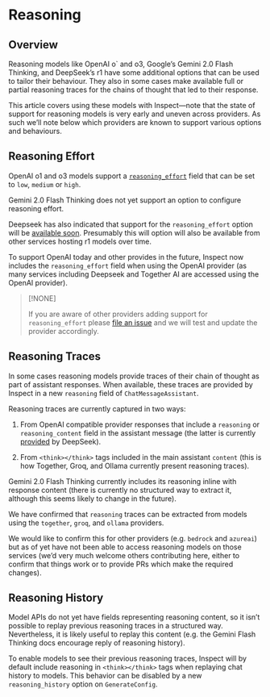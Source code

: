 # Reasoning


## Overview

Reasoning models like OpenAI o\` and o3, Google’s Gemini 2.0 Flash
Thinking, and DeepSeek’s r1 have some additional options that can be
used to tailor their behaviour. They also in some cases make available
full or partial reasoning traces for the chains of thought that led to
their response.

This article covers using these models with Inspect—note that the state
of support for reasoning models is very early and uneven across
providers. As such we’ll note below which providers are known to support
various options and behaviours.

## Reasoning Effort

OpenAI o1 and o3 models support a
[`reasoning_effort`](https://platform.openai.com/docs/api-reference/chat/create#chat-create-reasoning_effort)
field that can be set to `low`, `medium` or `high`.

Gemini 2.0 Flash Thinking does not yet support an option to configure
reasoning effort.

Deepseek has also indicated that support for the `reasoning_effort`
option will be [available
soon](https://api-docs.deepseek.com/guides/reasoning_model). Presumably
this will option will also be available from other services hosting r1
models over time.

To support OpenAI today and other provides in the future, Inspect now
includes the `reasoning_effort` field when using the OpenAI provider (as
many services including Deepseek and Together AI are accessed using the
OpenAI provider).

> [!NONE]
>
> If you are aware of other providers adding support for
> `reasoning_effort` please [file an
> issue](https://github.com/UKGovernmentBEIS/inspect_ai/issues) and we
> will test and update the provider accordingly.

## Reasoning Traces

In some cases reasoning models provide traces of their chain of thought
as part of assistant responses. When available, these traces are
provided by Inspect in a new `reasoning` field of
`ChatMessageAssistant`.

Reasoning traces are currently captured in two ways:

1.  From OpenAI compatible provider responses that include a `reasoning`
    or `reasoning_content` field in the assistant message (the latter is
    currently
    [provided](https://api-docs.deepseek.com/guides/reasoning_model) by
    DeepSeek).

2.  From `<think></think>` tags included in the main assistant `content`
    (this is how Together, Groq, and Ollama currently present reasoning
    traces).

Gemini 2.0 Flash Thinking currently includes its reasoning inline with
response content (there is currently no structured way to extract it,
although this seems likely to change in the future).

We have confirmed that `reasoning` traces can be extracted from models
using the `together`, `groq`, and `ollama` providers.

We would like to confirm this for other providers (e.g. `bedrock` and
`azureai`) but as of yet have not been able to access reasoning models
on those services (we’d very much welcome others contributing here,
either to confirm that things work or to provide PRs which make the
required changes).

## Reasoning History

Model APIs do not yet have fields representing reasoning content, so it
isn’t possible to replay previous reasoning traces in a structured way.
Nevertheless, it is likely useful to replay this content (e.g. the
Gemini Flash Thinking docs encourage reply of reasoning history).

To enable models to see their previous reasoning traces, Inspect will by
default include reasoning in `<think></think>` tags when replaying chat
history to models. This behavior can be disabled by a new
`reasoning_history` option on `GenerateConfig`.
